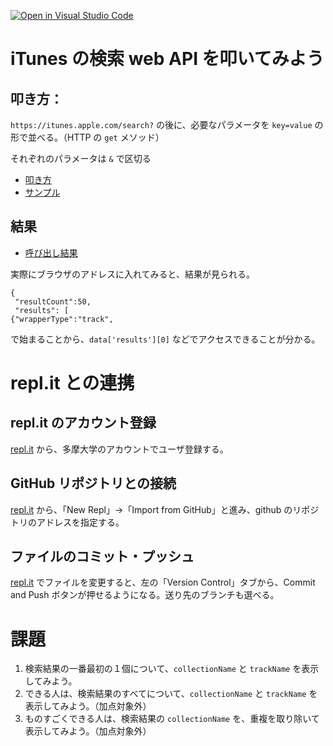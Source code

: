 [![Open in Visual Studio Code](https://classroom.github.com/assets/open-in-vscode-c66648af7eb3fe8bc4f294546bfd86ef473780cde1dea487d3c4ff354943c9ae.svg)](https://classroom.github.com/online_ide?assignment_repo_id=8060313&assignment_repo_type=AssignmentRepo)
# iTunes の検索 web API を叩いてみよう

## 叩き方：

`https://itunes.apple.com/search?` の後に、必要なパラメータを `key=value` の形で並べる。（HTTP の `get` メソッド）

それぞれのパラメータは `&` で区切る

* [叩き方](https://developer.apple.com/library/archive/documentation/AudioVideo/Conceptual/iTuneSearchAPI/Searching.html#//apple_ref/doc/uid/TP40017632-CH5-SW1)
* [サンプル](https://developer.apple.com/library/archive/documentation/AudioVideo/Conceptual/iTuneSearchAPI/SearchExamples.html#//apple_ref/doc/uid/TP40017632-CH6-SW1)

## 結果

* [呼び出し結果](https://developer.apple.com/library/archive/documentation/AudioVideo/Conceptual/iTuneSearchAPI/UnderstandingSearchResults.html#//apple_ref/doc/uid/TP40017632-CH8-SW1)

実際にブラウザのアドレスに入れてみると、結果が見られる。

```
{
 "resultCount":50,
 "results": [
{"wrapperType":"track",
```

で始まることから、`data['results'][0]` などでアクセスできることが分かる。

# repl.it との連携

## repl.it のアカウント登録

[repl.it](https://replit.com/) から、多摩大学のアカウントでユーザ登録する。

## GitHub リポジトリとの接続

[repl.it](https://replit.com/) から、「New Repl」→「Import from GitHub」と進み、github のリポジトリのアドレスを指定する。

## ファイルのコミット・プッシュ

[repl.it](https://replit.com/) でファイルを変更すると、左の「Version Control」タブから、Commit and Push ボタンが押せるようになる。送り先のブランチも選べる。

# 課題

1. 検索結果の一番最初の１個について、`collectionName` と `trackName` を表示してみよう。
1. できる人は、検索結果のすべてについて、`collectionName` と `trackName` を表示してみよう。（加点対象外）
1. ものすごくできる人は、検索結果の `collectionName` を、重複を取り除いて表示してみよう。（加点対象外）
